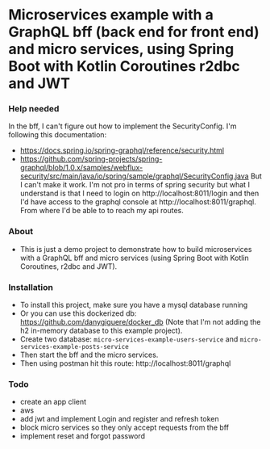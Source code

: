 # Microservices example with a GraphQL bff (back end for front end) and micro services, using Spring Boot with Kotlin Coroutines r2dbc and JWT


### Help needed
In the bff, I can't figure out how to implement the SecurityConfig.
I'm following this documentation:
- https://docs.spring.io/spring-graphql/reference/security.html
- https://github.com/spring-projects/spring-graphql/blob/1.0.x/samples/webflux-security/src/main/java/io/spring/sample/graphql/SecurityConfig.java
But I can't make it work. 
I'm not pro in terms of spring security but what I understand is that I need to login on http://localhost:8011/login and then I'd have access to the graphql console at http://localhost:8011/graphql. 
From where I'd be able to to reach my api routes.


### About

- This is just a demo project to demonstrate how to build microservices with a GraphQL bff and micro services (using Spring Boot with Kotlin Coroutines, r2dbc and JWT).

### Installation

- To install this project, make sure you have a mysql database running
- Or you can use this dockerized db: https://github.com/danygiguere/docker_db (Note that I'm not adding the h2 in-memory database to this example project).
- Create two database: `micro-services-example-users-service` and `micro-services-example-posts-service`
- Then start the bff and the micro services.
- Then using postman hit this route: http://localhost:8011/graphql

### Todo

- create an app client
- aws
- add jwt and implement Login and register and refresh token
- block micro services so they only accept requests from the bff
- implement reset and forgot password
